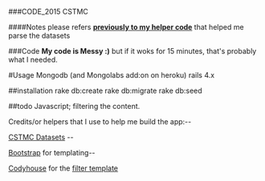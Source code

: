 ###CODE_2015 CSTMC

####Notes
please refers **[previously to my helper code](https://github.com/guinslym/cstmc_helper_to_parse_the_dataset)** that helped me parse the datasets

###Code
**My code is Messy :)** but if it woks for 15 minutes, that's probably what I needed.

#Usage
	Mongodb (and Mongolabs add:on on heroku)
	rails 4.x

##installation
	rake db:create
	rake db:migrate
	rake db:seed

##todo
	Javascript; filtering the content.

Credits/or helpers that I use to help me build the app:--

[CSTMC Datasets](http://techno-science.ca/) --

[Bootstrap](http://www.bootstrapcdn.com/) for templating--

[Codyhouse](http://codyhouse.co/) for the [filter template](http://codyhouse.co/gem/content-filter/)
	
